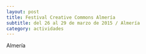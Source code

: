 ```yaml
---
layout: post
title: Festival Creative Commons Almería
subtitle: del 26 al 29 de marzo de 2015 / Almería
category: actividades
---
```

Almería
